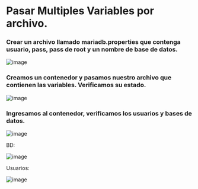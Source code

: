 # Pasar Multiples Variables por archivo.
### Crear un archivo llamado mariadb.properties que contenga usuario, pass, pass de root y un nombre de base de datos.
![image](https://github.com/julianzanetti/Docker-Udemy/assets/134458575/b45362f7-69d6-428e-9c94-891ae7ac793d)

### Creamos un contenedor y pasamos nuestro archivo que contienen las variables. Verificamos su estado.
![image](https://github.com/julianzanetti/Docker-Udemy/assets/134458575/4e6338fb-b1fe-4106-8d0f-ae8a2a6b0656)

### Ingresamos al contenedor, verificamos los usuarios y bases de datos.
![image](https://github.com/julianzanetti/Docker-Udemy/assets/134458575/d7aa0ef8-8eab-4bce-9aa1-e07b1569d4a7)

BD:

![image](https://github.com/julianzanetti/Docker-Udemy/assets/134458575/d645a3c7-f1f1-4451-bd15-64d4e604834a)

Usuarios:

![image](https://github.com/julianzanetti/Docker-Udemy/assets/134458575/90bb73b1-c537-4fd3-a60f-f961d552dce3)
